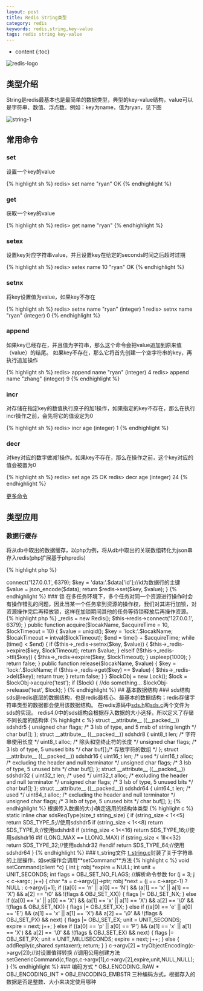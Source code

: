 ```yaml
---
layout: post
title: Redis String类型
category: redis
keywords: redis,string,key-value
tags: redis string key-value
---
```


* content
{:toc}

![redis-logo](http://7xj4mc.com1.z0.glb.clouddn.com/redis-logo.png)

## 类型介绍

String是redis最基本也是最简单的数据类型，典型的key-value结构，value可以是字符串、数值、浮点数。例如：key为name，值为ryan，见下图

<!--more-->

![string-1](http://7xj4mc.com1.z0.glb.clouddn.com/string-img-1.png)

## 常用命令

### set

设置一个key的value

{% highlight sh %}
redis> set name "ryan"
OK
{% endhighlight %}

### get

获取一个key的value

{% highlight sh %}
redis> get name
"ryan"
{% endhighlight %}

### setex

设置key对应字符串value，并且设置key在给定的seconds时间之后超时过期

{% highlight sh %}
redis> setex name 10 "ryan"
OK
{% endhighlight %}

### setnx

将key设置值为value，如果key不存在

{% highlight sh %}
redis> setnx name "ryan"
(integer) 1
redis> setnx name "ryan"
(integer) 0
{% endhighlight %}

### append

如果key已经存在，并且值为字符串，那么这个命令会把value追加到原来值（value）的结尾。 如果key不存在，那么它将首先创建一个空字符串的key，再执行追加操作

{% highlight sh %}
redis> append name "ryan"
(integer) 4
redis> append name "zhang"
(integer) 9
{% endhighlight %}

### incr

对存储在指定key的数值执行原子的加1操作，如果指定的key不存在，那么在执行incr操作之前，会先将它的值设定为0

{% highlight sh %}
redis> incr age
(integer) 1
{% endhighlight %}

### decr

对key对应的数字做减1操作。如果key不存在，那么在操作之前，这个key对应的值会被置为0

{% highlight sh %}
redis> set age 25
OK
redis> decr age
(integer) 24
{% endhighlight %}

<a href="https://redis.io/commands#string" target="_blank">更多命令</a>

## 类型应用

### 数据行缓存

将从db中取出的数据缓存，以php为例，将从db中取出的关联数组转化为json串存入redis(php扩展基于phpredis)

{% highlight php %}
<?php

/**
 * 缓存数据行示例
 * @param array $data db取出的关联数组
 * @return bool
 */
function cacheData($data) {
    $redis = new Redis();
    $redis->connect('127.0.0.1', 6379);
    $key = 'data:'.$data['id'];//id为数据行的主键
    $value = json_encode($data);
    return $redis->set($key, $value);
}

{% endhighlight %}

### 锁

在多任务环境下，多个任务对同一个资源进行操作时会有操作错乱的问题，因此当某一个任务拿到资源的操作权，我们对其进行加锁，对资源操作完后再释放锁，这样在加锁期间其他的任务等待锁释放后再操作资源。

{% highlight php %}
<?php

class Lock {

    private $_redis;
    
    public function __construct() {
        $this->_redis = new Redis();
        $this->redis->connect('127.0.0.1', 6379);
    }

    public function acquire($locakName, $acquireTime = 10, $lockTimeout = 10) {
        $value = uniqid();
        $key = 'lock:'.$locakName;
        $locakTimeout = intval($lockTimeout);
        $end = time() + $acquireTime;
        while (time() < $end) {
            if ($this->_redis->setnx($key, $value)) {
                $this->_redis->expire($key, $lockTimeout);
                return $value;
            } elseif (!$this->_redis->ttl($key)) {
                $this->_redis->expire($key, $lockTimeout);
            }
            uspleep(1000);
        }
        return false;
    }

    public function release($locakName, $value) {
        $key = 'lock:'.$lockName;
        if ($this->_redis->get($key) == $value) {
            $this->_redis->del($key);
            return true;
        }
        return false;
    }
}

$lockObj = new Lock();
$lock = $lockObj->acquire('test');
if ($lock) {
    //do something...
    $lockObj->release('test', $lock);
}

{% endhighlight %}

## 基本数据结构

### sds结构

sds是redis底层的数据结构，也是redis最核心、最基本的数据结构；redis存储字符串类型的数据都会使用该数据结构。

在redis源码中<a href="https://github.com/zer0131/zer0131.github.io/blob/master/code/redis/sds.h" target="_blank">sds.h</a>和<a href="https://github.com/zer0131/zer0131.github.io/blob/master/code/redis/sds.c" target="_blank">sds.c</a>两个文件为sds的实现。

redis4.0中的sds结构会根据存入数据的大小选择，所以定义了存储不同长度的结构体

{% highlight c %}
struct __attribute__ ((__packed__)) sdshdr5 {
    unsigned char flags; /* 3 lsb of type, and 5 msb of string length */
    char buf[];
};
struct __attribute__ ((__packed__)) sdshdr8 {
    uint8_t len; /* 字符串使用长度 */
    uint8_t alloc; /* 除头和空终止符的长度 */
    unsigned char flags; /* 3 lsb of type, 5 unused bits */
    char buf[];/* 存放字符的数组 */
};
struct __attribute__ ((__packed__)) sdshdr16 {
    uint16_t len; /* used */
    uint16_t alloc; /* excluding the header and null terminator */
    unsigned char flags; /* 3 lsb of type, 5 unused bits */
    char buf[];
};
struct __attribute__ ((__packed__)) sdshdr32 {
    uint32_t len; /* used */
    uint32_t alloc; /* excluding the header and null terminator */
    unsigned char flags; /* 3 lsb of type, 5 unused bits */
    char buf[];
};
struct __attribute__ ((__packed__)) sdshdr64 {
    uint64_t len; /* used */
    uint64_t alloc; /* excluding the header and null terminator */
    unsigned char flags; /* 3 lsb of type, 5 unused bits */
    char buf[];
};
{% endhighlight %}

根据传入数据的大小确定选用的结构体类型

{% highlight c %}
static inline char sdsReqType(size_t string_size) {
    if (string_size < 1<<5)
        return SDS_TYPE_5;//使用sdshdr5
    if (string_size < 1<<8)
        return SDS_TYPE_8;//使用sdshdr8
    if (string_size < 1<<16)
        return SDS_TYPE_16;//使用sdshdr16
#if (LONG_MAX == LLONG_MAX)
    if (string_size < 1ll<<32)
        return SDS_TYPE_32;//使用sdshdr32
#endif
    return SDS_TYPE_64;//使用sdshdr64
}
{% endhighlight %}

### t_string文件

<a href="https://github.com/zer0131/zer0131.github.io/blob/master/code/redis/t_string.c" target="_blank">t_string.c</a>封装了关于字符串的上层操作，如set操作会调用**setCommand**方法

{% highlight c %}
void setCommand(client *c) {
    int j;
    robj *expire = NULL;
    int unit = UNIT_SECONDS;
    int flags = OBJ_SET_NO_FLAGS;

    //解析命令参数
    for (j = 3; j < c->argc; j++) {
        char *a = c->argv[j]->ptr;
        robj *next = (j == c->argc-1) ? NULL : c->argv[j+1];

        if ((a[0] == 'n' || a[0] == 'N') &&
            (a[1] == 'x' || a[1] == 'X') && a[2] == '\0' &&
            !(flags & OBJ_SET_XX))
        {
            flags |= OBJ_SET_NX;
        } else if ((a[0] == 'x' || a[0] == 'X') &&
                   (a[1] == 'x' || a[1] == 'X') && a[2] == '\0' &&
                   !(flags & OBJ_SET_NX))
        {
            flags |= OBJ_SET_XX;
        } else if ((a[0] == 'e' || a[0] == 'E') &&
                   (a[1] == 'x' || a[1] == 'X') && a[2] == '\0' &&
                   !(flags & OBJ_SET_PX) && next)
        {
            flags |= OBJ_SET_EX;
            unit = UNIT_SECONDS;
            expire = next;
            j++;
        } else if ((a[0] == 'p' || a[0] == 'P') &&
                   (a[1] == 'x' || a[1] == 'X') && a[2] == '\0' &&
                   !(flags & OBJ_SET_EX) && next)
        {
            flags |= OBJ_SET_PX;
            unit = UNIT_MILLISECONDS;
            expire = next;
            j++;
        } else {
            addReply(c,shared.syntaxerr);
            return;
        }
    }

    c->argv[2] = tryObjectEncoding(c->argv[2]);//对设置值得转换

    //调用公用创建方法
    setGenericCommand(c,flags,c->argv[1],c->argv[2],expire,unit,NULL,NULL);
}
{% endhighlight %}

### 编码方式

* OBJ_ENCODING_RAW
* OBJ_ENCODING_INT
* OBJ_ENCODING_EMBSTR

三种编码方式，根据存入的数据是否是整数、大小来决定使用哪种